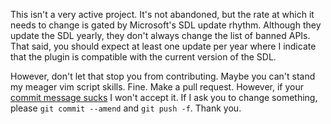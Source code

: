 This isn't a very active project. It's not abandoned, but the rate at which it
needs to change is gated by Microsoft's SDL update rhythm. Although they update
the SDL yearly, they don't always change the list of banned APIs. That said,
you should expect at least one update per year where I indicate that the
plugin is compatible with the current version of the SDL.

However, don't let that stop you from contributing. Maybe you can't stand my
meager vim script skills. Fine. Make a pull request. However, if your
[commit message sucks](http://stopwritingramblingcommitmessages.com/) I won't
accept it. If I ask you to change something, please `git commit
--amend` and `git push -f`. Thank you.
